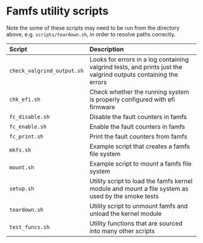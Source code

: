 # Famfs utility scripts

Note the some of these scripts may need to be run from the directory above, e.g. `scripts/teardown.sh`, in order to resolve paths correctly.

| **Script** | **Description** |
|:----------|:--------------|
| `check_valgrind_output.sh` | Looks for errors in a log containing valgrind tests, and prints just the valgrind outputs containing the errors |
| `chk_efi.sh` | Check whether the running system is properly configured with efi firmware |
| `fc_disable.sh` | Disable the fault counters in famfs |
| `fc_enable.sh` | Enable the fault counters in famfs |
| `fc_print.sh` | Print the fault counters from famfs |
| `mkfs.sh` | Example script that creates a famfs file system |
| `mount.sh` | Example script to mount a famfs file system |
| `setup.sh` | Utility script to load the famfs kernel module and mount a file system as used by the smoke tests |
| `teardown.sh` | Utility script to unmount famfs and unload the kernel module |
| `test_funcs.sh` | Utility functions that are sourced into many other scripts |
